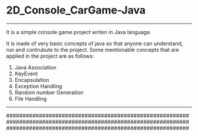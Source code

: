 # 2D_Console_CarGame-Java 

**********************************************************************************************************************************************************************

It is a simple console game project writen in Java language.

It is made of very basic concepts of java so that anyone can understand, run and contrubute to the project. Some mentionable concepts that are applied in the project 
are as follows:

1. Java Association
2. KeyEvent
3. Encapsulation
4. Exception Handling
5. Random number Generation
6. File Handling

************************************************************************************************************************************************************************
########################################################################################################################################################################
